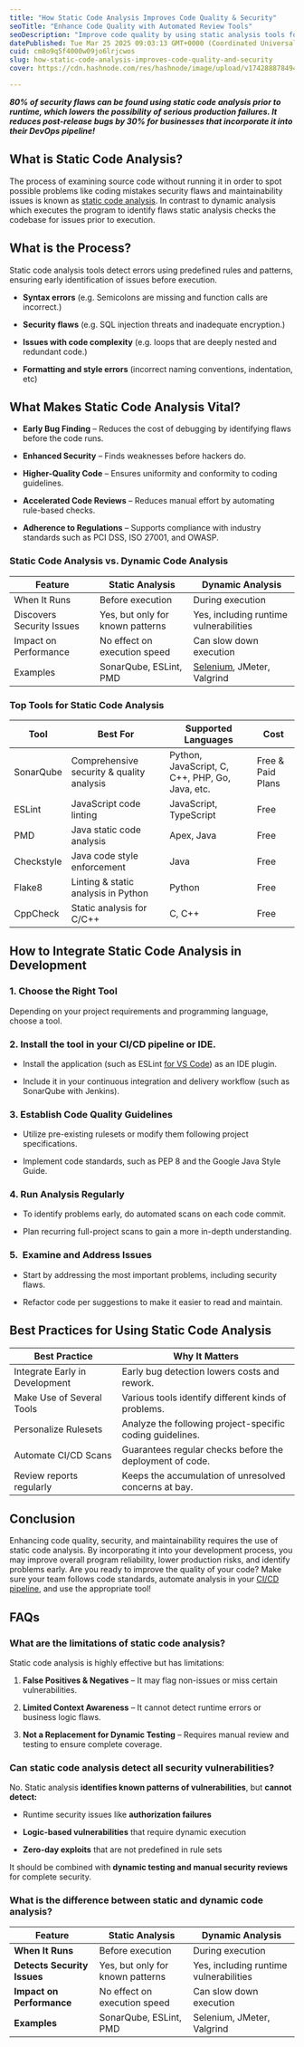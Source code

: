 ```yaml
---
title: "How Static Code Analysis Improves Code Quality & Security"
seoTitle: "Enhance Code Quality with Automated Review Tools"
seoDescription: "Improve code quality by using static analysis tools for fewer bugs, better security, and streamlined reviews"
datePublished: Tue Mar 25 2025 09:03:13 GMT+0000 (Coordinated Universal Time)
cuid: cm8o9q5f4000w09jo6lrjcwos
slug: how-static-code-analysis-improves-code-quality-and-security
cover: https://cdn.hashnode.com/res/hashnode/image/upload/v1742888784945/3b1a4369-308f-44e8-a26a-e0fdaf70ca87.jpeg

---
```


***80% of security flaws can be found using static code analysis prior to runtime, which lowers the possibility of serious production failures. It reduces post-release bugs by 30% for businesses that incorporate it into their DevOps pipeline!***

## **What is Static Code Analysis?**

The process of examining source code without running it in order to spot possible problems like coding mistakes security flaws and maintainability issues is known as [static code analysis](https://keploy.io/blog/community/top-tools-for-static-analysis-in-python). In contrast to dynamic analysis which executes the program to identify flaws static analysis checks the codebase for issues prior to execution.

## **What is the Process?**

Static code analysis tools detect errors using predefined rules and patterns, ensuring early identification of issues before execution.

* **Syntax errors** (e.g. Semicolons are missing and function calls are incorrect.)
    
* **Security flaws** (e.g. SQL injection threats and inadequate encryption.)
    
* **Issues with code complexity** (e.g. loops that are deeply nested and redundant code.)
    
* **Formatting and style errors** (incorrect naming conventions, indentation, etc)
    

## **What Makes Static Code Analysis Vital?**

* **Early Bug Finding** – Reduces the cost of debugging by identifying flaws before the code runs.
    
* **Enhanced Security** – Finds weaknesses before hackers do.
    
* **Higher-Quality Code** – Ensures uniformity and conformity to coding guidelines.
    
* **Accelerated Code Reviews** – Reduces manual effort by automating rule-based checks.
    
* **Adherence to Regulations** – Supports compliance with industry standards such as PCI DSS, ISO 27001, and OWASP.
    

### **Static Code Analysis vs. Dynamic Code Analysis**

| **Feature** | **Static Analysis** | **Dynamic Analysis** |
| --- | --- | --- |
| When It Runs | Before execution | During execution |
| Discovers Security Issues | Yes, but only for known patterns | Yes, including runtime vulnerabilities |
| Impact on Performance | No effect on execution speed | Can slow down execution |
| Examples | SonarQube, ESLint, PMD | [Selenium](https://keploy.io/blog/community/how-to-use-assertions-in-python-selenium-for-testing), JMeter, Valgrind |

### **Top Tools for Static Code Analysis**

| **Tool** | **Best For** | **Supported Languages** | **Cost** |
| --- | --- | --- | --- |
| SonarQube | Comprehensive security & quality analysis | Python, JavaScript, C, C++, PHP, Go, Java, etc. | Free & Paid Plans |
| ESLint | JavaScript code linting | JavaScript, TypeScript | Free |
| PMD | Java static code analysis | Apex, Java | Free |
| Checkstyle | Java code style enforcement | Java | Free |
| Flake8 | Linting & static analysis in Python | Python | Free |
| CppCheck | Static analysis for C/C++ | C, C++ | Free |

## **How to Integrate Static Code Analysis in Development**

### **1\. Choose the Right Tool**

Depending on your project requirements and programming language, choose a tool.

### **2\. Install the tool in your CI/CD pipeline or IDE.**

* Install the application (such as ESLint [for VS Code](https://keploy.io/blog/community/how-to-run-tests-in-visual-studio-code-a-complete-guide)) as an IDE plugin.
    
* Include it in your continuous integration and delivery workflow (such as SonarQube with Jenkins).
    

### **3\. Establish Code Quality Guidelines**

* Utilize pre-existing rulesets or modify them following project specifications.
    
* Implement code standards, such as PEP 8 and the Google Java Style Guide.
    

### **4\. Run Analysis Regularly**

* To identify problems early, do automated scans on each code commit.
    
* Plan recurring full-project scans to gain a more in-depth understanding.
    

### **5.  Examine and Address Issues**

* Start by addressing the most important problems, including security flaws.
    
* Refactor code per suggestions to make it easier to read and maintain.
    

## **Best Practices for Using Static Code Analysis**

| **Best Practice** | **Why It Matters** |
| --- | --- |
| Integrate Early in Development | Early bug detection lowers costs and rework. |
| Make Use of Several Tools | Various tools identify different kinds of problems. |
| Personalize Rulesets | Analyze the following project-specific coding guidelines. |
| Automate CI/CD Scans | Guarantees regular checks before the deployment of code. |
| Review reports regularly | Keeps the accumulation of unresolved concerns at bay. |

## **Conclusion**

Enhancing code quality, security, and maintainability requires the use of static code analysis. By incorporating it into your development process, you may improve overall program reliability, lower production risks, and identify problems early. Are you ready to improve the quality of your code? Make sure your team follows code standards, automate analysis in your [CI/CD pipeline](https://keploy.io/blog/community/best-ci-tools-to-streamline-your-testing-workflow), and use the appropriate tool!

## **FAQs**

### **What are the limitations of static code analysis?**

Static code analysis is highly effective but has limitations:

1. **False Positives & Negatives** – It may flag non-issues or miss certain vulnerabilities.
    
2. **Limited Context Awareness** – It cannot detect runtime errors or business logic flaws.
    
3. **Not a Replacement for Dynamic Testing** – Requires manual review and testing to ensure complete coverage.
    

### **Can static code analysis detect all security vulnerabilities?**

No. Static analysis **identifies known patterns of vulnerabilities**, but **cannot detect:**

* Runtime security issues like **authorization failures**
    
* **Logic-based vulnerabilities** that require dynamic execution
    
* **Zero-day exploits** that are not predefined in rule sets
    

It should be combined with **dynamic testing and manual security reviews** for complete security.

### **What is the difference between static and dynamic code analysis?**

| **Feature** | **Static Analysis** | **Dynamic Analysis** |
| --- | --- | --- |
| **When It Runs** | Before execution | During execution |
| **Detects Security Issues** | Yes, but only for known patterns | Yes, including runtime vulnerabilities |
| **Impact on Performance** | No effect on execution speed | Can slow down execution |
| **Examples** | SonarQube, ESLint, PMD | Selenium, JMeter, Valgrind |
